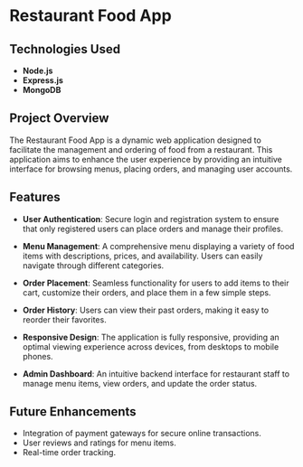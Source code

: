 # Restaurant Food App

## Technologies Used
- **Node.js**
- **Express.js**
- **MongoDB**

## Project Overview
The Restaurant Food App is a dynamic web application designed to facilitate the management and ordering of food from a restaurant. This application aims to enhance the user experience by providing an intuitive interface for browsing menus, placing orders, and managing user accounts.

## Features

- **User Authentication**: Secure login and registration system to ensure that only registered users can place orders and manage their profiles.
  
- **Menu Management**: A comprehensive menu displaying a variety of food items with descriptions, prices, and availability. Users can easily navigate through different categories.

- **Order Placement**: Seamless functionality for users to add items to their cart, customize their orders, and place them in a few simple steps.

- **Order History**: Users can view their past orders, making it easy to reorder their favorites.

- **Responsive Design**: The application is fully responsive, providing an optimal viewing experience across devices, from desktops to mobile phones.

- **Admin Dashboard**: An intuitive backend interface for restaurant staff to manage menu items, view orders, and update the order status.

## Future Enhancements
- Integration of payment gateways for secure online transactions.
- User reviews and ratings for menu items.
- Real-time order tracking.
